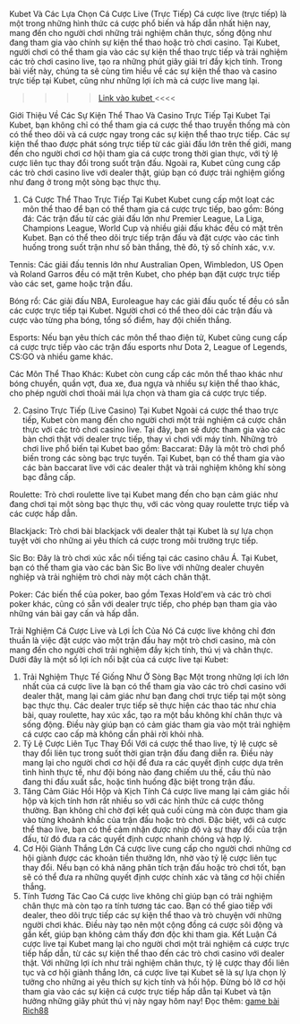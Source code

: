 Kubet Và Các Lựa Chọn Cá Cược Live (Trực Tiếp)
Cá cược live (trực tiếp) là một trong những hình thức cá cược phổ biến và hấp dẫn nhất hiện nay, mang đến cho người chơi những trải nghiệm chân thực, sống động như đang tham gia vào chính sự kiện thể thao hoặc trò chơi casino. Tại Kubet, người chơi có thể tham gia vào các sự kiện thể thao trực tiếp và trải nghiệm các trò chơi casino live, tạo ra những phút giây giải trí đầy kịch tính. Trong bài viết này, chúng ta sẽ cùng tìm hiểu về các sự kiện thể thao và casino trực tiếp tại Kubet, cũng như những lợi ích mà cá cược live mang lại.
>>>><a href="https://david-casper.com/">Link vào kubet </a><<<<

Giới Thiệu Về Các Sự Kiện Thể Thao Và Casino Trực Tiếp Tại Kubet
Tại Kubet, bạn không chỉ có thể tham gia cá cược thể thao truyền thống mà còn có thể theo dõi và cá cược ngay trong các sự kiện thể thao trực tiếp. Các sự kiện thể thao được phát sóng trực tiếp từ các giải đấu lớn trên thế giới, mang đến cho người chơi cơ hội tham gia cá cược trong thời gian thực, với tỷ lệ cược liên tục thay đổi trong suốt trận đấu. Ngoài ra, Kubet cũng cung cấp các trò chơi casino live với dealer thật, giúp bạn có được trải nghiệm giống như đang ở trong một sòng bạc thực thụ.
1. Cá Cược Thể Thao Trực Tiếp Tại Kubet
Kubet cung cấp một loạt các môn thể thao để bạn có thể tham gia cá cược trực tiếp, bao gồm:
Bóng đá: Các trận đấu từ các giải đấu lớn như Premier League, La Liga, Champions League, World Cup và nhiều giải đấu khác đều có mặt trên Kubet. Bạn có thể theo dõi trực tiếp trận đấu và đặt cược vào các tình huống trong suốt trận như số bàn thắng, thẻ đỏ, tỷ số chính xác, v.v.


Tennis: Các giải đấu tennis lớn như Australian Open, Wimbledon, US Open và Roland Garros đều có mặt trên Kubet, cho phép bạn đặt cược trực tiếp vào các set, game hoặc trận đấu.


Bóng rổ: Các giải đấu NBA, Euroleague hay các giải đấu quốc tế đều có sẵn các cược trực tiếp tại Kubet. Người chơi có thể theo dõi các trận đấu và cược vào từng pha bóng, tổng số điểm, hay đội chiến thắng.


Esports: Nếu bạn yêu thích các môn thể thao điện tử, Kubet cũng cung cấp cá cược trực tiếp vào các trận đấu esports như Dota 2, League of Legends, CS:GO và nhiều game khác.


Các Môn Thể Thao Khác: Kubet còn cung cấp các môn thể thao khác như bóng chuyền, quần vợt, đua xe, đua ngựa và nhiều sự kiện thể thao khác, cho phép người chơi thoải mái lựa chọn và tham gia cá cược trực tiếp.


2. Casino Trực Tiếp (Live Casino) Tại Kubet
Ngoài cá cược thể thao trực tiếp, Kubet còn mang đến cho người chơi một trải nghiệm cá cược chân thực với các trò chơi casino live. Tại đây, bạn sẽ được tham gia vào các bàn chơi thật với dealer trực tiếp, thay vì chơi với máy tính. Những trò chơi live phổ biến tại Kubet bao gồm:
Baccarat: Đây là một trò chơi phổ biến trong các sòng bạc trực tuyến. Tại Kubet, bạn có thể tham gia vào các bàn baccarat live với các dealer thật và trải nghiệm không khí sòng bạc đẳng cấp.


Roulette: Trò chơi roulette live tại Kubet mang đến cho bạn cảm giác như đang chơi tại một sòng bạc thực thụ, với các vòng quay roulette trực tiếp và các cược hấp dẫn.


Blackjack: Trò chơi bài blackjack với dealer thật tại Kubet là sự lựa chọn tuyệt vời cho những ai yêu thích cá cược trong môi trường trực tiếp.


Sic Bo: Đây là trò chơi xúc xắc nổi tiếng tại các casino châu Á. Tại Kubet, bạn có thể tham gia vào các bàn Sic Bo live với những dealer chuyên nghiệp và trải nghiệm trò chơi này một cách chân thật.


Poker: Các biến thể của poker, bao gồm Texas Hold'em và các trò chơi poker khác, cũng có sẵn với dealer trực tiếp, cho phép bạn tham gia vào những ván bài gay cấn và hấp dẫn.


Trải Nghiệm Cá Cược Live và Lợi Ích Của Nó
Cá cược live không chỉ đơn thuần là việc đặt cược vào một trận đấu hay một trò chơi casino, mà còn mang đến cho người chơi trải nghiệm đầy kịch tính, thú vị và chân thực. Dưới đây là một số lợi ích nổi bật của cá cược live tại Kubet:
1. Trải Nghiệm Thực Tế Giống Như Ở Sòng Bạc
Một trong những lợi ích lớn nhất của cá cược live là bạn có thể tham gia vào các trò chơi casino với dealer thật, mang lại cảm giác như bạn đang chơi trực tiếp tại một sòng bạc thực thụ. Các dealer trực tiếp sẽ thực hiện các thao tác như chia bài, quay roulette, hay xúc xắc, tạo ra một bầu không khí chân thực và sống động. Điều này giúp bạn có cảm giác tham gia vào một trải nghiệm cá cược cao cấp mà không cần phải rời khỏi nhà.
2. Tỷ Lệ Cược Liên Tục Thay Đổi
Với cá cược thể thao live, tỷ lệ cược sẽ thay đổi liên tục trong suốt thời gian trận đấu đang diễn ra. Điều này mang lại cho người chơi cơ hội để đưa ra các quyết định cược dựa trên tình hình thực tế, như đội bóng nào đang chiếm ưu thế, cầu thủ nào đang thi đấu xuất sắc, hoặc tình huống đặc biệt trong trận đấu.
3. Tăng Cảm Giác Hồi Hộp và Kịch Tính
Cá cược live mang lại cảm giác hồi hộp và kịch tính hơn rất nhiều so với các hình thức cá cược thông thường. Bạn không chỉ chờ đợi kết quả cuối cùng mà còn được tham gia vào từng khoảnh khắc của trận đấu hoặc trò chơi. Đặc biệt, với cá cược thể thao live, bạn có thể cảm nhận được nhịp độ và sự thay đổi của trận đấu, từ đó đưa ra các quyết định cược nhanh chóng và hợp lý.
4. Cơ Hội Giành Thắng Lớn
Cá cược live cung cấp cho người chơi những cơ hội giành được các khoản tiền thưởng lớn, nhờ vào tỷ lệ cược liên tục thay đổi. Nếu bạn có khả năng phân tích trận đấu hoặc trò chơi tốt, bạn sẽ có thể đưa ra những quyết định cược chính xác và tăng cơ hội chiến thắng.
5. Tính Tương Tác Cao
Cá cược live không chỉ giúp bạn có trải nghiệm chân thực mà còn tạo ra tính tương tác cao. Bạn có thể giao tiếp với dealer, theo dõi trực tiếp các sự kiện thể thao và trò chuyện với những người chơi khác. Điều này tạo nên một cộng đồng cá cược sôi động và gắn kết, giúp bạn không cảm thấy đơn độc khi tham gia.
Kết Luận
Cá cược live tại Kubet mang lại cho người chơi một trải nghiệm cá cược trực tiếp hấp dẫn, từ các sự kiện thể thao đến các trò chơi casino với dealer thật. Với những lợi ích như trải nghiệm chân thực, tỷ lệ cược thay đổi liên tục và cơ hội giành thắng lớn, cá cược live tại Kubet sẽ là sự lựa chọn lý tưởng cho những ai yêu thích sự kịch tính và hồi hộp. Đừng bỏ lỡ cơ hội tham gia vào các sự kiện cá cược trực tiếp hấp dẫn tại Kubet và tận hưởng những giây phút thú vị này ngay hôm nay!
Đọc thêm: <a href="https://david-casper.com/game-bai-rich88/ ">game bài Rich88 </a>